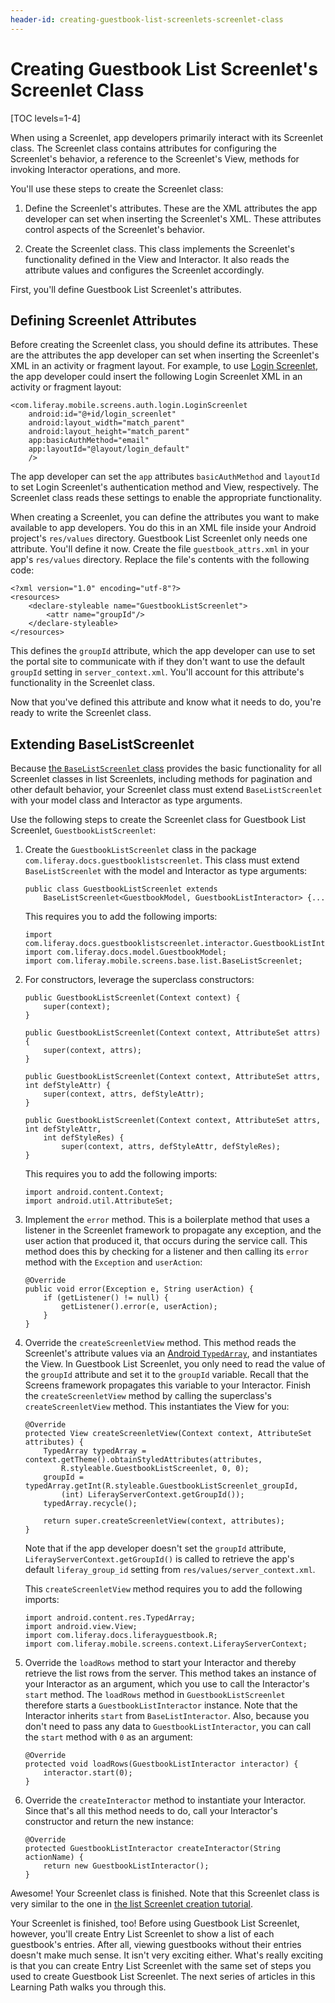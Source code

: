 ```yaml
---
header-id: creating-guestbook-list-screenlets-screenlet-class
---
```


# Creating Guestbook List Screenlet's Screenlet Class

[TOC levels=1-4]

When using a Screenlet, app developers primarily interact with its Screenlet 
class. The Screenlet class contains attributes for configuring the Screenlet's 
behavior, a reference to the Screenlet's View, methods for invoking Interactor 
operations, and more. 

You'll use these steps to create the Screenlet class: 

1.  Define the Screenlet's attributes. These are the XML attributes the app 
    developer can set when inserting the Screenlet's XML. These attributes 
    control aspects of the Screenlet's behavior. 

2.  Create the Screenlet class. This class implements the Screenlet's 
    functionality defined in the View and Interactor. It also reads the 
    attribute values and configures the Screenlet accordingly. 

First, you'll define Guestbook List Screenlet's attributes. 

## Defining Screenlet Attributes

Before creating the Screenlet class, you should define its attributes. These are 
the attributes the app developer can set when inserting the Screenlet's XML in 
an activity or fragment layout. For example, to use 
[Login Screenlet](/docs/6-2/reference/-/knowledge_base/r/loginscreenlet-for-android), 
the app developer could insert the following Login Screenlet XML in an activity 
or fragment layout: 

    <com.liferay.mobile.screens.auth.login.LoginScreenlet
        android:id="@+id/login_screenlet"
        android:layout_width="match_parent"
        android:layout_height="match_parent"
        app:basicAuthMethod="email"
        app:layoutId="@layout/login_default"
        />

The app developer can set the `app` attributes `basicAuthMethod` and `layoutId` 
to set Login Screenlet's authentication method and View, respectively. The 
Screenlet class reads these settings to enable the appropriate functionality. 

When creating a Screenlet, you can define the attributes you want to make 
available to app developers. You do this in an XML file inside your Android 
project's `res/values` directory. Guestbook List Screenlet only needs one 
attribute. You'll define it now. Create the file `guestbook_attrs.xml` in your 
app's `res/values` directory. Replace the file's contents with the following 
code: 

    <?xml version="1.0" encoding="utf-8"?>
    <resources>
        <declare-styleable name="GuestbookListScreenlet">
            <attr name="groupId"/>
        </declare-styleable>
    </resources>

This defines the `groupId` attribute, which the app developer can use to set the 
portal site to communicate with if they don't want to use the default `groupId` 
setting in `server_context.xml`. You'll account for this attribute's 
functionality in the Screenlet class. 

Now that you've defined this attribute and know what it needs to do, you're 
ready to write the Screenlet class. 

## Extending BaseListScreenlet

Because 
[the `BaseListScreenlet` class](https://github.com/liferay/liferay-screens/blob/master/android/library/src/main/java/com/liferay/mobile/screens/base/list/BaseListScreenlet.java) 
provides the basic functionality for all Screenlet classes in list Screenlets, 
including methods for pagination and other default behavior, your Screenlet 
class must extend `BaseListScreenlet` with your model class and Interactor as 
type arguments. 

Use the following steps to create the Screenlet class for Guestbook List 
Screenlet, `GuestbookListScreenlet`:

1.  Create the `GuestbookListScreenlet` class in the package 
    `com.liferay.docs.guestbooklistscreenlet`. This class must extend 
    `BaseListScreenlet` with the model and Interactor as type arguments: 

        public class GuestbookListScreenlet extends 
            BaseListScreenlet<GuestbookModel, GuestbookListInteractor> {...

    This requires you to add the following imports: 

        import com.liferay.docs.guestbooklistscreenlet.interactor.GuestbookListInteractor;
        import com.liferay.docs.model.GuestbookModel;
        import com.liferay.mobile.screens.base.list.BaseListScreenlet;

2.  For constructors, leverage the superclass constructors: 

        public GuestbookListScreenlet(Context context) {
            super(context);
        }

        public GuestbookListScreenlet(Context context, AttributeSet attrs) {
            super(context, attrs);
        }

        public GuestbookListScreenlet(Context context, AttributeSet attrs, int defStyleAttr) {
            super(context, attrs, defStyleAttr);
        }

        public GuestbookListScreenlet(Context context, AttributeSet attrs, int defStyleAttr, 
            int defStyleRes) {
                super(context, attrs, defStyleAttr, defStyleRes);
        }

    This requires you to add the following imports: 

        import android.content.Context;
        import android.util.AttributeSet;

3.  Implement the `error` method. This is a boilerplate method that uses a 
    listener in the Screenlet framework to propagate any exception, and the 
    user action that produced it, that occurs during the service call. This 
    method does this by checking for a listener and then calling its `error` 
    method with the `Exception` and `userAction`: 

        @Override
        public void error(Exception e, String userAction) {
            if (getListener() != null) {
                getListener().error(e, userAction);
            }
        }

4.  Override the `createScreenletView` method. This method reads the Screenlet's 
    attribute values via an 
    [Android `TypedArray`](https://developer.android.com/reference/android/content/res/TypedArray.html), 
    and instantiates the View. In Guestbook List Screenlet, you only need to 
    read the value of the `groupId` attribute and set it to the `groupId` 
    variable. Recall that the Screens framework propagates this variable to your 
    Interactor. Finish the `createScreenletView` method by calling the 
    superclass's `createScreenletView` method. This instantiates the View for 
    you: 

        @Override
        protected View createScreenletView(Context context, AttributeSet attributes) {
            TypedArray typedArray = context.getTheme().obtainStyledAttributes(attributes, 
                R.styleable.GuestbookListScreenlet, 0, 0);
            groupId = typedArray.getInt(R.styleable.GuestbookListScreenlet_groupId, 
                (int) LiferayServerContext.getGroupId());
            typedArray.recycle();

            return super.createScreenletView(context, attributes);
        }

    Note that if the app developer doesn't set the `groupId` attribute, 
    `LiferayServerContext.getGroupId()` is called to retrieve the app's default 
    `liferay_group_id` setting from `res/values/server_context.xml`. 

    This `createScreenletView` method requires you to add the following imports: 

        import android.content.res.TypedArray;
        import android.view.View;
        import com.liferay.docs.liferayguestbook.R;
        import com.liferay.mobile.screens.context.LiferayServerContext;

5.  Override the `loadRows` method to start your Interactor and thereby retrieve 
    the list rows from the server. This method takes an instance of your 
    Interactor as an argument, which you use to call the Interactor's `start` 
    method. The `loadRows` method in `GuestbookListScreenlet` therefore starts a 
    `GuestbookListInteractor` instance. Note that the Interactor inherits 
    `start` from `BaseListInteractor`. Also, because you don't need to pass any 
    data to `GuestbookListInteractor`, you can call the `start` method with `0` 
    as an argument: 

        @Override
        protected void loadRows(GuestbookListInteractor interactor) {
            interactor.start(0);
        }

6.  Override the `createInteractor` method to instantiate your Interactor. Since 
    that's all this method needs to do, call your Interactor's constructor and 
    return the new instance: 

        @Override
        protected GuestbookListInteractor createInteractor(String actionName) {
            return new GuestbookListInteractor();
        }

Awesome! Your Screenlet class is finished. Note that this Screenlet class is 
very similar to the one in 
[the list Screenlet creation tutorial](/docs/6-2/tutorials/-/knowledge_base/t/creating-android-list-screenlets#creating-the-screenlet-class). 

Your Screenlet is finished, too! Before using Guestbook List Screenlet, however, 
you'll create Entry List Screenlet to show a list of each guestbook's entries. 
After all, viewing guestbooks without their entries doesn't make much sense. It 
isn't very exciting either. What's really exciting is that you can create Entry 
List Screenlet with the same set of steps you used to create Guestbook List 
Screenlet. The next series of articles in this Learning Path walks you through 
this. 

